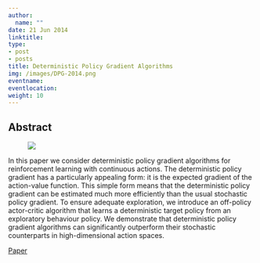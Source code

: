 ```yaml
---
author:
  name: ""
date: 21 Jun 2014
linktitle:
type:
- post
- posts
title: Deterministic Policy Gradient Algorithms
img: /images/DPG-2014.png
eventname:
eventlocation:  
weight: 10
---
```


## Abstract

<figure>
  <img src="/images/DPG-2014.png" />
</figure>

In this paper we consider deterministic policy gradient algorithms for reinforcement learning with continuous actions. The deterministic policy gradient has a particularly appealing form: it is the expected gradient of the action-value function. This simple form means that the deterministic policy gradient can be estimated much more efficiently than the usual stochastic policy gradient. To ensure adequate exploration, we introduce an off-policy actor-critic algorithm that learns a deterministic target policy from an exploratory behaviour policy. We demonstrate that deterministic policy gradient algorithms can significantly outperform their stochastic counterparts in high-dimensional action spaces.

[Paper](http://proceedings.mlr.press/v32/silver14.pdf)

